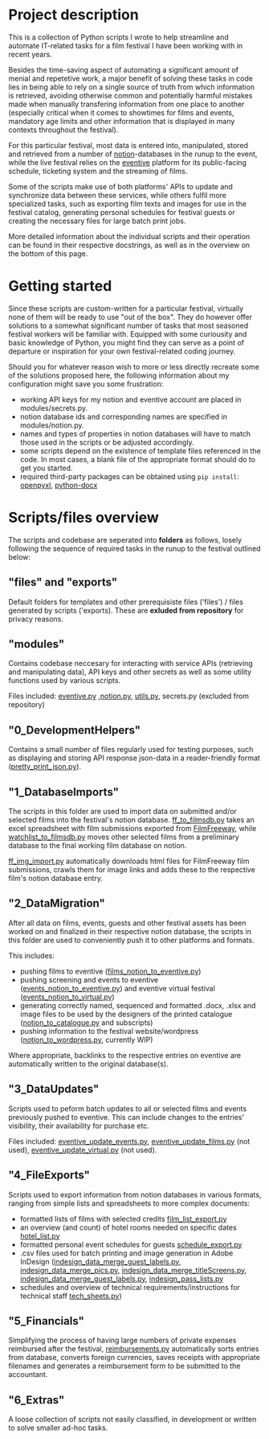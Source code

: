 # Project description
This is a collection of Python scripts I wrote to help streamline 
and automate IT-related tasks for a film festival I have been working with in recent years.

Besides the time-saving aspect of automating a significant amount of menial 
and repetetive work, a major benefit of solving these tasks in code
lies in being able to rely on a single source of truth from which information is retrieved,
avoiding otherwise common and potentially harmful mistakes made when manually transfering
information from one place to another (especially critical when it comes to showtimes for
films and events, mandatory age limits and other information that is displayed in many 
contexts throughout the festival).

For this particular festival, most data is entered into, manipulated, stored and retrieved 
from a number of [notion](https://www.notion.so)-databases in the runup to the event, while 
the live festival relies on the [eventive](https://www.eventive.org) platform for its public-facing 
schedule, ticketing system and the streaming of films.

Some of the scripts make use of both platforms' APIs to update 
and synchronize data between these services, while others fulfil more specialized 
tasks, such as exporting film texts and images for use in the festival catalog, generating 
personal schedules for festival guests or creating the necessary files for large batch print jobs.

More detailed information about the individual scripts and their operation 
can be found in their respective docstrings, as well as in the overview on the bottom of this page.

# Getting started
Since these scripts are custom-written for a particular festival, virtually none of them will be ready to use
"out of the box". They do however offer solutions to a somewhat significant number of tasks that most seasoned festival
workers will be familiar with. Equipped with some curiousity and basic knowledge of Python, you might find they can serve
as a point of departure or inspiration for your own festival-related coding journey.


Should you for whatever reason wish to more or less directly recreate some of the solutions proposed here, the following information
about my configuration might save you some frustration:
- working API keys for my notion and eventive account are placed in modules/secrets.py.
- notion database ids and corresponding names are specified in modules/notion.py.
- names and types of properties in notion databases will have to match those used in the scripts 
or be adjusted accordingly.
- some scripts depend on the existence of template files referenced in the code. In most cases, a blank file
of the appropriate format should do to get you started.
- required third-party packages can be obtained using `pip install`:
[openpyxl](https://foss.heptapod.net/openpyxl/openpyxl),
[python-docx](https://python-docx.readthedocs.io/en/latest/)

# Scripts/files overview

The scripts and codebase are seperated into **folders** as follows, losely
following the sequence of required tasks in the runup to the festival outlined below:
## "files" and "exports"
Default folders for templates and other prerequisiste files ('files') / files generated by scripts ('exports).
These are **exluded from repository** for privacy reasons.
## "modules"
Contains codebase neccesary for interacting with service APIs
(retrieving and manipulating data), API keys and other secrets as well as
some utility functions used by various scripts.

Files included: [eventive.py](modules/eventive.py)
,[notion.py](modules/notion.py), 
[utils.py](modules/utils.py),
secrets.py (excluded from repository)

## "0_DevelopmentHelpers"
Contains a small number of files regularly used for testing purposes,
such as displaying and storing API response json-data in a reader-friendly
format ([pretty_print_json.py](0_DevelopmentHelpers/pretty_print_json.py)).

## "1_DatabaseImports"
The scripts in this folder are used to import data on submitted and/or selected films into the festival's 
notion database.  [ff_to_filmsdb.py](1_DatabaseImports/ff_to_filmsdb.py)
takes an excel spreadsheet with film submissions exported from 
[FilmFreeway](https://www.filmfreeway.com),
while [watchlist_to_filmsdb.py](1_DatabaseImports/watchlist_to_filmsdb.py)
moves other selected films from a preliminary database to the final working
 film database on notion.

[ff_img_import.py](1_DatabaseImports/ff_img_import.py) automatically
downloads html files for FilmFreeway film submissions, crawls them for image links
and adds these to the respective film's notion database entry.

## "2_DataMigration"
After all data on films, events, guests and other festival assets has been worked on and finalized
in their respective notion database, the scripts in this folder are 
used to conveniently push it to other platforms and formats.

This includes:
- pushing films to eventive ([films_notion_to_eventive.py](2_DataMigration/films_notion_to_eventive.py))
- pushing screening and events to eventive ([events_notion_to_eventive.py](2_DataMigration/events_notion_to_eventive.py))
and eventive virtual festival ([events_notion_to_virtual.py](2_DataMigration/events_notion_to_virtual.py))
- generating correctly named, sequenced and formatted .docx, .xlsx and image files to be used by the designers
of the printed catalogue ([notion_to_catalogue.py](2_DataMigration/notion_to_catalogue.py) and subscripts)
- pushing information to the festival website/wordpress ([notion_to_wordpress.py](2_DataMigration/notion_to_wordpress.py),
currently WIP)

Where appropriate, backlinks to the respective entries on eventive are automatically written to
the original database(s).

## "3_DataUpdates"
Scripts used to peform batch updates to all or selected films and events previously pushed to eventive.
This can include changes to the entries' visibility, their availability for purchase etc.

Files included: [eventive_update_events.py](3_DataUpdates/eventive_update_events.py),
[eventive_update_films.py](3_DataUpdates/eventive_update_films.py) (not used),
[eventive_update_virtual.py](3_DataUpdates/eventive_update_virtual.py) (not used).

## "4_FileExports"
Scripts used to export information from notion databases in various formats,
ranging from simple lists and spreadsheets to more complex documents:

- formatted lists of films with selected credits [film_list_export.py](4_FileExports/film_list_export.py)
- an overview (and count) of hotel rooms needed on specific dates [hotel_list.py](4_FileExports/hotel_list.py)
- formatted personal event schedules for guests [schedule_export.py](4_FileExports/schedule_export.py)
- .csv files used for batch printing and image generation in Adobe InDesign ([indesign_data_merge_guest_labels.py](4_FileExports/indesign_data_merge_guest_labels.py),
[indesign_data_merge_pics.py](4_FileExports/indesign_data_merge_pics.py),
[indesign_data_merge_titleScreens.py](4_FileExports/indesign_data_merge_titleScreens.py),
[indesign_data_merge_guest_labels.py](4_FileExports/indesign_data_merge_guest_labels.py),
[indesign_pass_lists.py](4_FileExports/indesign_pass_lists.py)
- schedules and overview of technical requirements/instructions for technical staff [tech_sheets.py](4_FileExports/tech_sheets.py))

## "5_Financials"
Simplifying the process of having large numbers of private expenses reimbursed after the festival,
[reimbursements.py](5_Financials/reimbursements.py) automatically sorts entries from database,
converts foreign currencies, saves receipts with appropriate filenames and generates a reimbursement form to be submitted to the accountant.

## "6_Extras"
A loose collection of scripts not easily classified, in development or written to solve smaller ad-hoc tasks.

